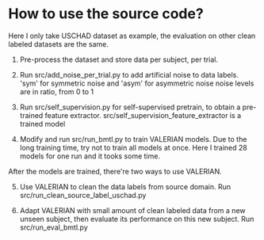 # How to use the source code? 
Here I only take USCHAD dataset as example, the evaluation on other clean labeled datasets are the same.
1. Pre-process the dataset and store data per subject, per trial.

2. Run src/add_noise_per_trial.py to add artificial noise to data labels.
'sym' for symmetric noise and 'asym' for asymmetric noise
noise levels are in ratio, from 0 to 1

3. Run src/self_supervision.py for self-supervised pretrain, to obtain a pre-trained feature extractor.
src/self_supervision_feature_extractor is a trained model

4. Modify and run src/run_bmtl.py to train VALERIAN models.
Due to the long training time, try not to train all models at once. Here I trained 28 models for one run and it tooks some time.

After the models are trained, there're two ways to use VALERIAN.

5. Use VALERIAN to clean the data labels from source domain.
Run src/run_clean_source_label_uschad.py

6. Adapt VALERIAN with small amount of clean labeled data from a new unseen subject, then evaluate its performance on this new subject.
Run src/run_eval_bmtl.py

